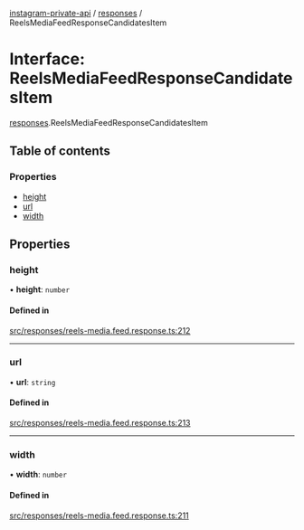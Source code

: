 [instagram-private-api](../../README.md) / [responses](../../modules/responses.md) / ReelsMediaFeedResponseCandidatesItem

# Interface: ReelsMediaFeedResponseCandidatesItem

[responses](../../modules/responses.md).ReelsMediaFeedResponseCandidatesItem

## Table of contents

### Properties

- [height](ReelsMediaFeedResponseCandidatesItem.md#height)
- [url](ReelsMediaFeedResponseCandidatesItem.md#url)
- [width](ReelsMediaFeedResponseCandidatesItem.md#width)

## Properties

### height

• **height**: `number`

#### Defined in

[src/responses/reels-media.feed.response.ts:212](https://github.com/Nerixyz/instagram-private-api/blob/b3351b9/src/responses/reels-media.feed.response.ts#L212)

___

### url

• **url**: `string`

#### Defined in

[src/responses/reels-media.feed.response.ts:213](https://github.com/Nerixyz/instagram-private-api/blob/b3351b9/src/responses/reels-media.feed.response.ts#L213)

___

### width

• **width**: `number`

#### Defined in

[src/responses/reels-media.feed.response.ts:211](https://github.com/Nerixyz/instagram-private-api/blob/b3351b9/src/responses/reels-media.feed.response.ts#L211)
